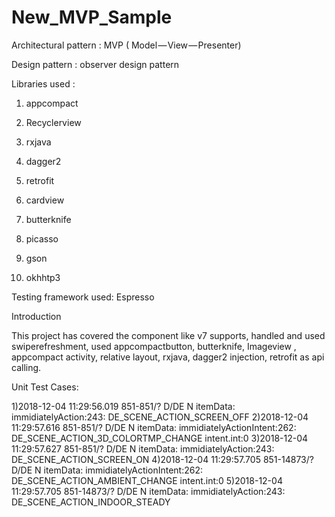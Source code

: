 # New_MVP_Sample

Architectural pattern : MVP ( Model — View — Presenter)

Design pattern :  observer design pattern

Libraries used :

1) appcompact

2) Recyclerview

3) rxjava

4) dagger2

5) retrofit

6) cardview

7) butterknife

8) picasso

9) gson

10) okhhtp3

Testing framework used: Espresso

Introduction

This project has covered the component like v7 supports, handled and used swiperefreshment, used appcompactbutton, butterknife, Imageview , appcompact activity, relative layout, rxjava, dagger2 injection, retrofit as api calling.

Unit Test Cases:

1)2018-12-04 11:29:56.019 851-851/? D/DE N itemData: immidiatelyAction:243: DE_SCENE_ACTION_SCREEN_OFF
2)2018-12-04 11:29:57.616 851-851/? D/DE N itemData: immidiatelyActionIntent:262: DE_SCENE_ACTION_3D_COLORTMP_CHANGE intent.int:0
3)2018-12-04 11:29:57.627 851-851/? D/DE N itemData: immidiatelyAction:243: DE_SCENE_ACTION_SCREEN_ON
4)2018-12-04 11:29:57.705 851-14873/? D/DE N itemData: immidiatelyActionIntent:262: DE_SCENE_ACTION_AMBIENT_CHANGE intent.int:0
5)2018-12-04 11:29:57.705 851-14873/? D/DE N itemData: immidiatelyAction:243: DE_SCENE_ACTION_INDOOR_STEADY

